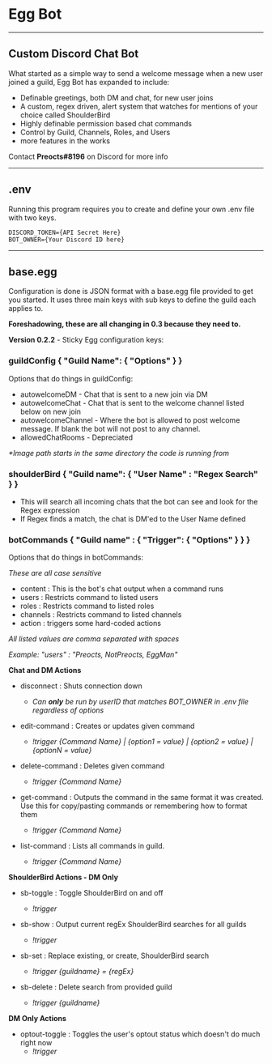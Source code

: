 # Egg Bot

----
## Custom Discord Chat Bot
What started as a simple way to send a welcome message when a new user joined a guild, Egg Bot has expanded to include:

- Definable greetings, both DM and chat, for new user joins
- A custom, regex driven, alert system that watches for mentions of your choice called ShoulderBird
- Highly definable permission based chat commands
 - Control by Guild, Channels, Roles, and Users
 - more features in the works

Contact **Preocts#8196** on Discord for more info

----
## .env
Running this program requires you to create and define your own .env file with two keys.

```
DISCORD_TOKEN={API Secret Here}
BOT_OWNER={Your Discord ID here}
```

----
## base.egg

Configuration is done is JSON format with a base.egg file provided to get you started. It uses three main keys with sub keys to define the guild each applies to.

**Foreshadowing, these are all changing in 0.3 because they need to.**

**Version 0.2.2** - Sticky Egg configuration keys:


### guildConfig { "Guild Name": { "Options" } }

Options that do things in guildConfig:

- autowelcomeDM - Chat that is sent to a new join via DM
- autowelcomeChat - Chat that is sent to the welcome channel listed below on new join
- autowelcomeChannel - Where the bot is allowed to post welcome message. If blank the bot will not post to any channel.
- allowedChatRooms - Depreciated

*\*Image path starts in the same directory the code is running from*

### shoulderBird { "Guild name": { "User Name" : "Regex Search" } }

- This will search all incoming chats that the bot can see and look for the Regex expression
- If Regex finds a match, the chat is DM'ed to the User Name defined

### botCommands { "Guild name" : { "Trigger": { "Options" } } }

Options that do things in botCommands:

*These are all case sensitive*

- content : This is the bot's chat output when a command runs
- users : Restricts command to listed users
- roles : Restricts command to listed roles
- channels : Restricts command to listed channels
- action : triggers some hard-coded actions

*All listed values are comma separated with spaces*

*Example: "users" : "Preocts, NotPreocts, EggMan"*

**Chat and DM Actions**
- disconnect : Shuts connection down
  - *Can **only** be run by userID that matches BOT_OWNER in .env file regardless of options*

- edit-command : Creates or updates given command
  - *!trigger {Command Name} | {option1 = value} | {option2 = value} | {optionN = value}*

- delete-command : Deletes given command
  - *!trigger {Command Name}*

- get-command : Outputs the command in the same format it was created. Use this for copy/pasting commands or remembering how to format them
  - *!trigger {Command Name}*

- list-command : Lists all commands in guild.
  - *!trigger {Command Name}*

**ShoulderBird Actions - DM Only**

- sb-toggle : Toggle ShoulderBird on and off
  - *!trigger*

- sb-show : Output current regEx ShoulderBird searches for all guilds
  - *!trigger*

- sb-set : Replace existing, or create, ShoulderBird search
  - *!trigger {guildname} = {regEx}*

- sb-delete : Delete search from provided guild
  - *!trigger {guildname}*

**DM Only Actions**

- optout-toggle : Toggles the user's optout status which doesn't do much right now
  - *!trigger*
